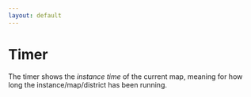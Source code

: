 ```yaml
---
layout: default
---
```


# Timer

The timer shows the *instance time* of the current map, meaning for how long the instance/map/district has been running.
